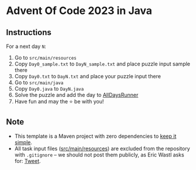 # Advent Of Code 2023 in Java

## Instructions

For a next day `N`:

1. Go to `src/main/resources`
2. Copy `Day0_sample.txt` to `DayN_sample.txt` and place puzzle input sample there
3. Copy `Day0.txt` to `DayN.txt` and place your puzzle input there
4. Go to `src/main/java`
5. Copy `Day0.java` to `DayN.java`
6. Solve the puzzle and add the day to [AllDaysRunner](src/main/java/AllDaysRunner.java)
7. Have fun and may the ⭐ be with you!

## Note

- This template is a Maven project with zero dependencies to [keep it simple](https://en.wikipedia.org/wiki/KISS_principle). 
- All task input files ([src/main/resources](src/main/resources)) are excluded from the repository with `.gitignore` – we should not post them publicly, as Eric Wastl asks for: [Tweet](https://twitter.com/ericwastl/status/1465805354214830081).
